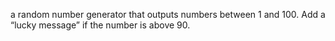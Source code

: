 a random number generator that outputs numbers between 1 and 100. Add a “lucky message” if the number is above 90. 

